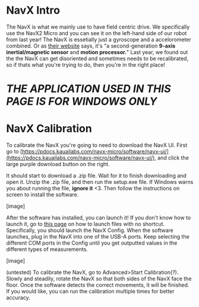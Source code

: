 # NavX Intro
The NavX is what we mainly use to have field centric drive. We specifically use the NavX2 Micro and you can see it on the left-hand side of our robot from last year!
The NavX is essetially just a gyroscope and a accelorometer combined. Or as [their website](https://pdocs.kauailabs.com/navx-micro/) says, it's "a second-generation **9-axis inertial/magnetic sensor** and **motion processor.**"
Last year, we found out the the NavX can get disoriented and sometimes needs to be recalibrated, so if thats what you're trying to do, then you're in the right place!

# ***THE APPLICATION USED IN THIS PAGE IS FOR WINDOWS ONLY***

# NavX Calibration
To calibrate the NavX you're going to need to download the NavX UI.
First go to [https://pdocs.kauailabs.com/navx-micro/software/navx-ui/](https://pdocs.kauailabs.com/navx-micro/software/navx-ui/), and click the large purple download button on the right.

It should start to download a .zip file. Wait for it to finish downloading and open it. Unzip the .zip file, and then run the setup.exe file.
If Windows warns you about running the file, **ignore it** <3. Then follow the instructions on screen to install the software.

[image]

After the software has installed, you can launch it! If you don't know how to launch it, go to [this page](https://potatzz.github.io/ms-robotics-resources.github.io/opening_software_with_windows_key.html) on how to launch files with no shortcut.
Specifically, you should launch the NavX Config. When the software launches, plug in the NavX into one of the USB-A ports.
Keep selecting the different COM ports in the Config until you get outputted values in the different types of measurements.

[image]

(untested)
To calibrate the NavX, go to Advanced>Start Calibration(?). Slowly and steadily, rotate the NavX so that both sides of the NavX face the floor. Once the software detects the correct movements, it will be finished. 
If you would like, you can run the calibration multiple times for better accuracy.
